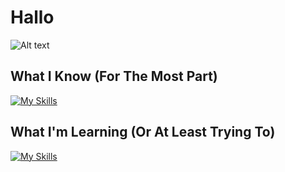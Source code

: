 # Hallo
![Alt text](https://spotify-recently-played-readme.vercel.app/api?user=hpk92s94ynlx9z5hilhug9y3v&unique={true|1|on|yes})

## What I Know (For The Most Part)
[![My Skills](https://skillicons.dev/icons?i=ai,autocad,css,discord,html,linux,pr,ps,raspberrypi,unity,visualstudio,vscode)](https://skillicons.dev)

## What I'm Learning (Or At Least Trying To)
[![My Skills](https://skillicons.dev/icons?i=arduino,bash,blender,bootstrap,cs,docker,electron,git,js,nodejs,py,react)](https://skillicons.dev)
